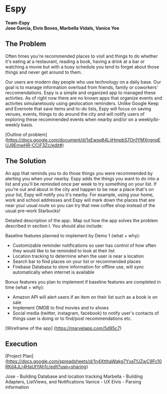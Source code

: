 # Espy

**Team-Espy**  
**Jose Garcia, Elvis Boves, Marbella Vidals, Vanice Yee**  

## The Problem 

Often times you're recommended places to visit and things to do whether it's eating at a restaurant, reading a book, having a drink at a bar or watching a movie but with a busy schedule you tend to forget about those things and never get around to them. 

Our users are modern day people who use technology on a daily base. Our goal is to manage information overload from friends, family or coworkers' reccomendations. Espy is a simple and organized app to managed these activties. As of right now there are no known apps that organize events and activites simulanetously using geolocation reminders. Unlike Google Keep and Evernote that save items and to-do lists, Espy will focus on saving venues, events, things to do around the city and will notify users of exploring these recommended events when nearby  and/or on a weekly/bi-weekly basis. 

[Outline of problem]  (https://docs.google.com/document/d/1xEwsq84LiiHmpbS7On1YMXngnqEUJ9EmwHR-CCjF3Zc/edit#)

## The Solution 

An app that reminds you to do those things you were recommended by alerting you when your nearby. Espy adds the things you want to do into a list and you'll be reminded once per week to try something on your list. If you're out and about in the city and happen to be near a place that's on your list, Espy will notify you it's nearby. For example, using your home, work and school addresses and Espy will mark down the places that are near your usual route so you can try that new coffee shop instead of the usual pre-work Starbucks!

Detailed description of the app:. Map out how the app solves the problem described in section I. You should also include:

  Baseline features planned to implement by Demo 1 (what + why):
  *  Customizable reminder notifications so user has control of how often they would like to be reminded to look at their list
  *  Location tracking to determine when the user is near a location
  *  Search bar to find places on your list or recommended places
  *  Firebase Database to store information for offline use, will sync automatically when internet is available
  
  Bonus features you plan to implement if baseline features are completed in time (what + why):
  *  Amazon API will alert users if an item on their list such as a book is on sale
  *  Implement OMDB to find movies and tv shows
  *  Social media (twitter, instagram, facebook) to notify user's contacts of things user is doing or to find/post        recommendations etc.  
  
 [Wireframe of the app] (https://marvelapp.com/5d95c7)

## Execution

[Project Plan] (https://docs.google.com/spreadsheets/d/1n4XtthaWqkg7YvaTfJZwC9Fc10RKd4JLr4HaUtYAh1c/edit?usp=sharing)

Jose - Building Database and location tracking
Marbella - Building Adapters, ListViews, and Notifications
Vanice - UX
Elvis - Parsing information
